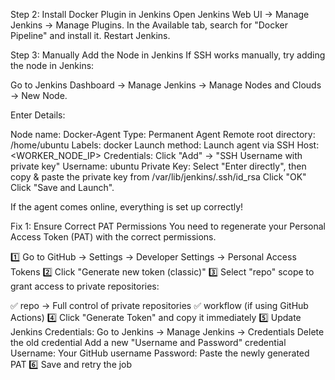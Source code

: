 Step 2: Install Docker Plugin in Jenkins
Open Jenkins Web UI → Manage Jenkins → Manage Plugins.
In the Available tab, search for "Docker Pipeline" and install it.
Restart Jenkins.


Step 3: Manually Add the Node in Jenkins
If SSH works manually, try adding the node in Jenkins:

Go to Jenkins Dashboard → Manage Jenkins → Manage Nodes and Clouds → New Node.

Enter Details:

Node name: Docker-Agent
Type: Permanent Agent
Remote root directory: /home/ubuntu
Labels: docker
Launch method: Launch agent via SSH
Host: <WORKER_NODE_IP>
Credentials:
Click "Add" → "SSH Username with private key"
Username: ubuntu
Private Key: Select "Enter directly", then copy & paste the private key from /var/lib/jenkins/.ssh/id_rsa
Click "OK"
Click "Save and Launch".

If the agent comes online, everything is set up correctly!



Fix 1: Ensure Correct PAT Permissions
You need to regenerate your Personal Access Token (PAT) with the correct permissions.

1️⃣ Go to GitHub → Settings → Developer Settings → Personal Access Tokens
2️⃣ Click "Generate new token (classic)"
3️⃣ Select "repo" scope to grant access to private repositories:

✅ repo → Full control of private repositories
✅ workflow (if using GitHub Actions)
4️⃣ Click "Generate Token" and copy it immediately
5️⃣ Update Jenkins Credentials:
Go to Jenkins → Manage Jenkins → Credentials
Delete the old credential
Add a new "Username and Password" credential
Username: Your GitHub username
Password: Paste the newly generated PAT
6️⃣ Save and retry the job
